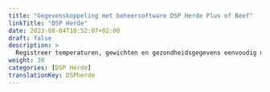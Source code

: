 ```yaml
---
title: "Gegevenskoppeling met beheersoftware DSP Herde Plus of Beef"
linkTitle: "DSP Herde"
date: 2023-08-04T10:52:07+02:00
draft: false
description: >
  Registreer temperaturen, gewichten en gezondheidsgegevens eenvoudig met het VitalControl-apparaat en importeer de opgenomen gegevens in de *Herde* software.
weight: 30
categories: [DSP Herde]
translationKey: DSPherde
---
```

